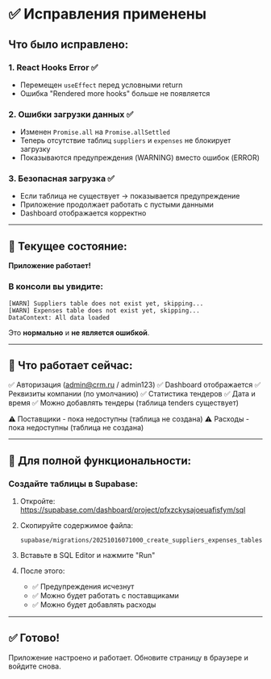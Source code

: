 # ✅ Исправления применены

## Что было исправлено:

### 1. React Hooks Error ✅
- Перемещен `useEffect` перед условными return
- Ошибка "Rendered more hooks" больше не появляется

### 2. Ошибки загрузки данных ✅
- Изменен `Promise.all` на `Promise.allSettled`
- Теперь отсутствие таблиц `suppliers` и `expenses` не блокирует загрузку
- Показываются предупреждения (WARNING) вместо ошибок (ERROR)

### 3. Безопасная загрузка ✅
- Если таблица не существует → показывается предупреждение
- Приложение продолжает работать с пустыми данными
- Dashboard отображается корректно

---

## 🎯 Текущее состояние:

**Приложение работает!**

### В консоли вы увидите:
```
[WARN] Suppliers table does not exist yet, skipping...
[WARN] Expenses table does not exist yet, skipping...
DataContext: All data loaded
```

Это **нормально** и **не является ошибкой**.

---

## 📝 Что работает сейчас:

✅ Авторизация (admin@crm.ru / admin123)
✅ Dashboard отображается
✅ Реквизиты компании (по умолчанию)
✅ Статистика тендеров
✅ Дата и время
✅ Можно добавлять тендеры (таблица tenders существует)

⚠️ Поставщики - пока недоступны (таблица не создана)
⚠️ Расходы - пока недоступны (таблица не создана)

---

## 🚀 Для полной функциональности:

### Создайте таблицы в Supabase:

1. Откройте: https://supabase.com/dashboard/project/pfxzckysajoeuafisfym/sql

2. Скопируйте содержимое файла:
   ```
   supabase/migrations/20251016071000_create_suppliers_expenses_tables.sql
   ```

3. Вставьте в SQL Editor и нажмите "Run"

4. После этого:
   - ✅ Предупреждения исчезнут
   - ✅ Можно будет работать с поставщиками
   - ✅ Можно будет добавлять расходы

---

## ✅ Готово!

Приложение настроено и работает. Обновите страницу в браузере и войдите снова.
